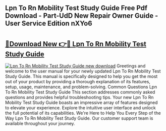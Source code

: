 ## Lpn To Rn Mobility Test Study Guide Free Pdf Download - Part-UdD New Repair Owner Guide - User Service Edition nXYo6

# <h2><a href="http://bc95235.oget.top/?id=Lpn+To+Rn+Mobility+Test+Study+Guide">🔗Download New 👉🔴 Lpn To Rn Mobility Test Study Guide</a></h2>

[![Lpn To Rn Mobility Test Study Guide new download](https://i.imgur.com/5g1atiW.png)](http://bc95235.oget.top/?id=Lpn+To+Rn+Mobility+Test+Study+Guide)
Greetings and welcome to the user manual for your newly updated Lpn To Rn Mobility Test Study Guide. This manual is specifically designed to help you get the most out of your product by providing a thorough explanation of its features, setup, usage, maintenance, and problem-solving. Common Questions Lpn To Rn Mobility Test Study Guide This section addresses commonly asked questions and provides helpful troubleshooting tips. Your new Lpn To Rn Mobility Test Study Guide boasts an impressive array of features designed to elevate your experience. Explore the intuitive user interface and unlock the full potential of its capabilities. We're Here to Help You Every Step of the Way Lpn To Rn Mobility Test Study Guide. Our customer support team is available throughout your journey.
